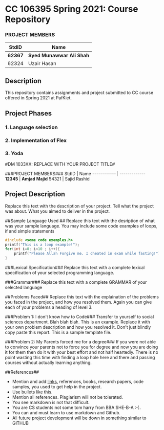 # CC 106395 Spring 2021: Course Repository #
### PROJECT MEMBERS ###
StdID | Name
------------ | -------------
**62367** | **Syed Munawwar Ali Shah** <!--this is the group leader in bold-->
62324 | Uzair Hasan
<!-- Replace name and student ids with acutally group member names and ids-->

## Description ##
This repository contains assignments and project submitted to CC course offered in Spring 2021 at PafKiet.

## Project Phases ##
### 1. Language selection ###
### 2. Implementation of Flex ###
### 3. Yoda ###


#DM 1033XX: REPLACE WITH YOUR PROJECT TITLE#
<!-- Replace XX with your course ID-->
###PROJECT MEMBERS###
StdID | Name
------------ | -------------
**12345** | **Amjad Majid** <!--this is the group leader in bold-->
54321 | Sajid Rashid
<!-- Replace name and student ids with acutally group member names and ids-->
## Project Description ##
Replace this text with the description of your project. Tell what the project was about. What you aimed to deliver in the project.

##Sample Language Used ##
Replace this text with the desription of what was your sample language. You may include some code examples of loops, if and simple statements 
```C++
#include <some code examples.h>
printf("This is a loop example!");
for(int i=0; i<10 ; i++){
    printf("Please Allah Forgive me. I cheated in exam while fasting!");
}
```
###Lexical Specification###
Replace this text with a complete lexical specification of your selected programming language.

###Grammar###
Replace this text with a complete GRAMMAR of your selected language

##Problems Faced##
Replace this text with the explaination of the problems you faced in the project, and how you resolved them. Again you can give each of your problems a heading of level 3.

###Problem 1: I don't know how to Code###
Transfer to yourself to social sciences department. Blah blah blah. This is an example. Replace it with your own problem description and how you resolved it. 
Don't just blindly copy paste this report. This is a sample template file. 

###Problem 2: My Parents forced me for a degree###
If you were not able to convince your parents not to force you for degree and now you are doing it for them then do it with your best effort and not half heartedly. There is no point wasting this time with finding a loop hole here and there and passing courses without actually learning anything.  

##References##
- Mention and add [links](https://guides.github.com/features/mastering-markdown/), references, books, research papers, code samples, you used to get help in the project.
- Use bullets like this.
- Mention all references. Plagiarism will not be tolerated.
- You see markdown is not that difficult.
- You are CS students not some tom harry from BBA SHE-B-A :-).
- You can and must learn to use markdown and Github. 
- All future project development will be down in something similar to GITHUB

